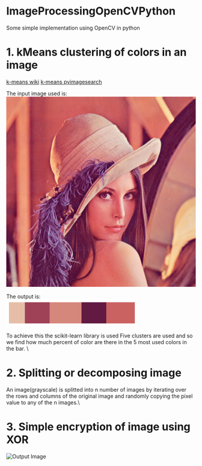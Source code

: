 # ImageProcessingOpenCVPython
Some simple implementation using OpenCV in python

# 1. kMeans clustering of colors in an image
[k-means wiki](https://en.wikipedia.org/wiki/K-means_clustering)
[k-means pyimagesearch](https://www.pyimagesearch.com/2014/05/26/opencv-python-k-means-color-clustering/)

The input image used is: \
![Lenna Image](/kmeans/Lenna.png "Input image")

The output is: \
![kmean Image](/kmeans/kmean.png "Output Image")

To achieve this the scikit-learn library is used
Five clusters are used and so we find how much percent of color are there in the 5 most used colors in the bar. \

# 2. Splitting or decomposing image
An image(grayscale) is splitted into n number of images by iterating over the rows and columns of the original image and randomly copying the pixel value to any of the n images.\

# 3. Simple encryption of image using XOR
![Output Image](/simple-encrypt/Figure2021-02-02151720.png "Output Image")
